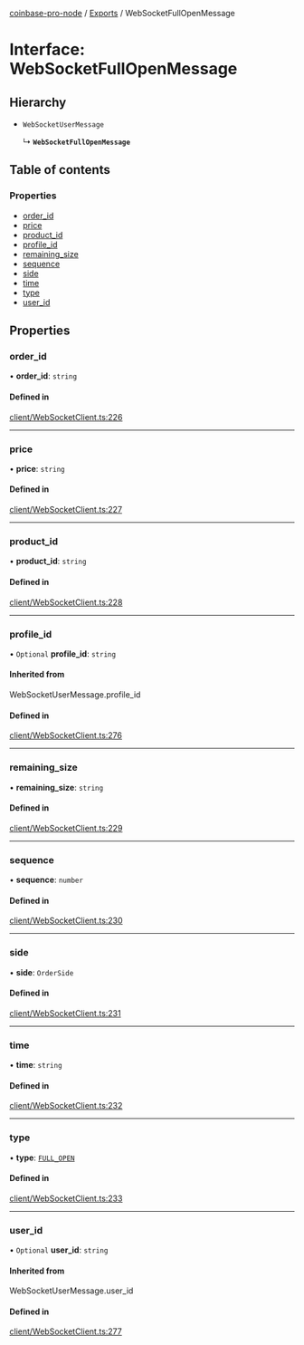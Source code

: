 [coinbase-pro-node](../README.md) / [Exports](../modules.md) / WebSocketFullOpenMessage

# Interface: WebSocketFullOpenMessage

## Hierarchy

- `WebSocketUserMessage`

  ↳ **`WebSocketFullOpenMessage`**

## Table of contents

### Properties

- [order_id](WebSocketFullOpenMessage.md#order_id)
- [price](WebSocketFullOpenMessage.md#price)
- [product_id](WebSocketFullOpenMessage.md#product_id)
- [profile_id](WebSocketFullOpenMessage.md#profile_id)
- [remaining_size](WebSocketFullOpenMessage.md#remaining_size)
- [sequence](WebSocketFullOpenMessage.md#sequence)
- [side](WebSocketFullOpenMessage.md#side)
- [time](WebSocketFullOpenMessage.md#time)
- [type](WebSocketFullOpenMessage.md#type)
- [user_id](WebSocketFullOpenMessage.md#user_id)

## Properties

### order_id

• **order_id**: `string`

#### Defined in

[client/WebSocketClient.ts:226](https://github.com/bennycode/coinbase-pro-node/blob/2016513/src/client/WebSocketClient.ts#L226)

---

### price

• **price**: `string`

#### Defined in

[client/WebSocketClient.ts:227](https://github.com/bennycode/coinbase-pro-node/blob/2016513/src/client/WebSocketClient.ts#L227)

---

### product_id

• **product_id**: `string`

#### Defined in

[client/WebSocketClient.ts:228](https://github.com/bennycode/coinbase-pro-node/blob/2016513/src/client/WebSocketClient.ts#L228)

---

### profile_id

• `Optional` **profile_id**: `string`

#### Inherited from

WebSocketUserMessage.profile_id

#### Defined in

[client/WebSocketClient.ts:276](https://github.com/bennycode/coinbase-pro-node/blob/2016513/src/client/WebSocketClient.ts#L276)

---

### remaining_size

• **remaining_size**: `string`

#### Defined in

[client/WebSocketClient.ts:229](https://github.com/bennycode/coinbase-pro-node/blob/2016513/src/client/WebSocketClient.ts#L229)

---

### sequence

• **sequence**: `number`

#### Defined in

[client/WebSocketClient.ts:230](https://github.com/bennycode/coinbase-pro-node/blob/2016513/src/client/WebSocketClient.ts#L230)

---

### side

• **side**: `OrderSide`

#### Defined in

[client/WebSocketClient.ts:231](https://github.com/bennycode/coinbase-pro-node/blob/2016513/src/client/WebSocketClient.ts#L231)

---

### time

• **time**: `string`

#### Defined in

[client/WebSocketClient.ts:232](https://github.com/bennycode/coinbase-pro-node/blob/2016513/src/client/WebSocketClient.ts#L232)

---

### type

• **type**: [`FULL_OPEN`](../enums/WebSocketResponseType.md#full_open)

#### Defined in

[client/WebSocketClient.ts:233](https://github.com/bennycode/coinbase-pro-node/blob/2016513/src/client/WebSocketClient.ts#L233)

---

### user_id

• `Optional` **user_id**: `string`

#### Inherited from

WebSocketUserMessage.user_id

#### Defined in

[client/WebSocketClient.ts:277](https://github.com/bennycode/coinbase-pro-node/blob/2016513/src/client/WebSocketClient.ts#L277)
